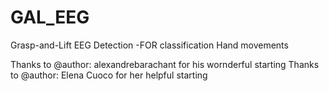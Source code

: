 # GAL_EEG
Grasp-and-Lift EEG Detection -FOR classification Hand movements

Thanks to @author: alexandrebarachant for his wornderful starting
Thanks to @author: Elena Cuoco for her helpful starting
